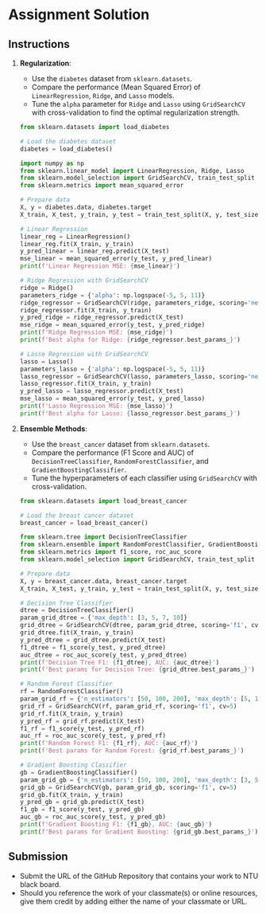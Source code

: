 # Assignment Solution

## Instructions

1.  **Regularization**:

    - Use the `diabetes` dataset from `sklearn.datasets`.
    - Compare the performance (Mean Squared Error) of `LinearRegression`, `Ridge`, and `Lasso` models.
    - Tune the `alpha` parameter for `Ridge` and `Lasso` using `GridSearchCV` with cross-validation to find the optimal regularization strength.

    ```python
    from sklearn.datasets import load_diabetes

    # Load the diabetes dataset
    diabetes = load_diabetes()
    ```

    ```python
    import numpy as np
    from sklearn.linear_model import LinearRegression, Ridge, Lasso
    from sklearn.model_selection import GridSearchCV, train_test_split
    from sklearn.metrics import mean_squared_error

    # Prepare data
    X, y = diabetes.data, diabetes.target
    X_train, X_test, y_train, y_test = train_test_split(X, y, test_size=0.3, random_state=42)

    # Linear Regression
    linear_reg = LinearRegression()
    linear_reg.fit(X_train, y_train)
    y_pred_linear = linear_reg.predict(X_test)
    mse_linear = mean_squared_error(y_test, y_pred_linear)
    print(f'Linear Regression MSE: {mse_linear}')

    # Ridge Regression with GridSearchCV
    ridge = Ridge()
    parameters_ridge = {'alpha': np.logspace(-5, 5, 11)}
    ridge_regressor = GridSearchCV(ridge, parameters_ridge, scoring='neg_mean_squared_error', cv=5)
    ridge_regressor.fit(X_train, y_train)
    y_pred_ridge = ridge_regressor.predict(X_test)
    mse_ridge = mean_squared_error(y_test, y_pred_ridge)
    print(f'Ridge Regression MSE: {mse_ridge}')
    print(f'Best alpha for Ridge: {ridge_regressor.best_params_}')

    # Lasso Regression with GridSearchCV
    lasso = Lasso()
    parameters_lasso = {'alpha': np.logspace(-5, 5, 11)}
    lasso_regressor = GridSearchCV(lasso, parameters_lasso, scoring='neg_mean_squared_error', cv=5)
    lasso_regressor.fit(X_train, y_train)
    y_pred_lasso = lasso_regressor.predict(X_test)
    mse_lasso = mean_squared_error(y_test, y_pred_lasso)
    print(f'Lasso Regression MSE: {mse_lasso}')
    print(f'Best alpha for Lasso: {lasso_regressor.best_params_}')
    ```

2.  **Ensemble Methods**:

    - Use the `breast_cancer` dataset from `sklearn.datasets`.
    - Compare the performance (F1 Score and AUC) of `DecisionTreeClassifier`, `RandomForestClassifier`, and `GradientBoostingClassifier`.
    - Tune the hyperparameters of each classifier using `GridSearchCV` with cross-validation.

    ```python
    from sklearn.datasets import load_breast_cancer

    # Load the breast cancer dataset
    breast_cancer = load_breast_cancer()
    ```

    ```python
    from sklearn.tree import DecisionTreeClassifier
    from sklearn.ensemble import RandomForestClassifier, GradientBoostingClassifier
    from sklearn.metrics import f1_score, roc_auc_score
    from sklearn.model_selection import GridSearchCV, train_test_split

    # Prepare data
    X, y = breast_cancer.data, breast_cancer.target
    X_train, X_test, y_train, y_test = train_test_split(X, y, test_size=0.3, random_state=42)

    # Decision Tree Classifier
    dtree = DecisionTreeClassifier()
    param_grid_dtree = {'max_depth': [3, 5, 7, 10]}
    grid_dtree = GridSearchCV(dtree, param_grid_dtree, scoring='f1', cv=5)
    grid_dtree.fit(X_train, y_train)
    y_pred_dtree = grid_dtree.predict(X_test)
    f1_dtree = f1_score(y_test, y_pred_dtree)
    auc_dtree = roc_auc_score(y_test, y_pred_dtree)
    print(f'Decision Tree F1: {f1_dtree}, AUC: {auc_dtree}')
    print(f'Best params for Decision Tree: {grid_dtree.best_params_}')

    # Random Forest Classifier
    rf = RandomForestClassifier()
    param_grid_rf = {'n_estimators': [50, 100, 200], 'max_depth': [5, 10, 15]}
    grid_rf = GridSearchCV(rf, param_grid_rf, scoring='f1', cv=5)
    grid_rf.fit(X_train, y_train)
    y_pred_rf = grid_rf.predict(X_test)
    f1_rf = f1_score(y_test, y_pred_rf)
    auc_rf = roc_auc_score(y_test, y_pred_rf)
    print(f'Random Forest F1: {f1_rf}, AUC: {auc_rf}')
    print(f'Best params for Random Forest: {grid_rf.best_params_}')

    # Gradient Boosting Classifier
    gb = GradientBoostingClassifier()
    param_grid_gb = {'n_estimators': [50, 100, 200], 'max_depth': [3, 5, 7], 'learning_rate': [0.01, 0.1, 0.5]}
    grid_gb = GridSearchCV(gb, param_grid_gb, scoring='f1', cv=5)
    grid_gb.fit(X_train, y_train)
    y_pred_gb = grid_gb.predict(X_test)
    f1_gb = f1_score(y_test, y_pred_gb)
    auc_gb = roc_auc_score(y_test, y_pred_gb)
    print(f'Gradient Boosting F1: {f1_gb}, AUC: {auc_gb}')
    print(f'Best params for Gradient Boosting: {grid_gb.best_params_}')
    ```

## Submission

- Submit the URL of the GitHub Repository that contains your work to NTU black board.
- Should you reference the work of your classmate(s) or online resources, give them credit by adding either the name of your classmate or URL.

